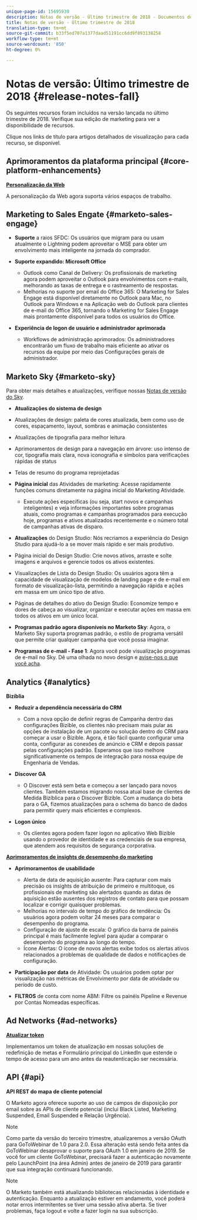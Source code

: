 ```yaml
---
unique-page-id: 15695939
description: Notas de versão - Último trimestre de 2018 - Documentos do marketing - Documentação do produto
title: Notas de versão - Último trimestre de 2018
translation-type: tm+mt
source-git-commit: b33f5ed707a1377daad51191cc6dd9f093138258
workflow-type: tm+mt
source-wordcount: '850'
ht-degree: 0%

---
```



# Notas de versão: Último trimestre de 2018 {#release-notes-fall}

Os seguintes recursos foram incluídos na versão lançada no último trimestre de 2018. Verifique sua edição de marketing para ver a disponibilidade de recursos.

Clique nos links de título para artigos detalhados de visualização para cada recurso, se disponível.

## Aprimoramentos da plataforma principal {#core-platform-enhancements}

**[Personalização da Web](/help/marketo/product-docs/web-personalization/getting-started/workspaces-in-web-personalization.md)**

A personalização da Web agora suporta vários espaços de trabalho.

## Marketing to Sales Engate {#marketo-sales-engage}

* **Suporte** a raios SFDC: Os usuários que migram para ou usam atualmente o Lightning podem aproveitar o MSE para obter um envolvimento mais inteligente na jornada do comprador.

* **Suporte expandido: Microsoft Office**

   * Outlook como Canal de Delivery: Os profissionais de marketing agora podem aproveitar o Outlook para envolvimentos com e-mails, melhorando as taxas de entrega e o rastreamento de respostas.
   * Melhorias no suporte por email do Office 365: O Marketing for Sales Engage está disponível diretamente no Outlook para Mac, no Outlook para Windows e na Aplicação web do Outlook para clientes de e-mail do Office 365, tornando o Marketing for Sales Engage mais prontamente disponível para todos os usuários do Office.

* **Experiência de logon de usuário e administrador aprimorada**

   * Workflows de administração aprimorados: Os administradores encontrarão um fluxo de trabalho mais eficiente ao ativar os recursos da equipe por meio das Configurações gerais de administrador.

## Marketo Sky {#marketo-sky}

Para obter mais detalhes e atualizações, verifique nossas [Notas de versão do Sky](https://help.marketo.com).

* **Atualizações do sistema de design**

* Atualizações de design: paleta de cores atualizada, bem como uso de cores, espaçamento, layout, sombras e animação consistentes
* Atualizações de tipografia para melhor leitura
* Aprimoramentos de design para a navegação em árvore: uso intenso de cor, tipografia mais clara, nova iconografia e símbolos para verificações rápidas de status
* Telas de resumo do programa reprojetadas

* **Página inicial** das Atividades de marketing: Acesse rapidamente funções comuns diretamente na página inicial do Marketing Atividade.

   * Execute ações específicas (ou seja, start novos e campanhas inteligentes) e veja informações importantes sobre programas atuais, como programas e campanhas programados para execução hoje, programas e ativos atualizados recentemente e o número total de campanhas ativas de disparo.

* **Atualizações** do Design Studio: Nós recriamos a experiência do Design Studio para ajudá-lo a se mover mais rápido e ser mais produtivo.
* Página inicial do Design Studio: Crie novos ativos, arraste e solte imagens e arquivos e gerencie todos os ativos existentes.
* Visualizações de Lista do Design Studio: Os usuários agora têm a capacidade de visualização de modelos de landing page e de e-mail em formato de visualização-lista, permitindo a navegação rápida e ações em massa em um único tipo de ativo.
* Páginas de detalhes do ativo do Design Studio: Economize tempo e dores de cabeça ao visualizar, organizar e executar ações em massa em todos os ativos em um único local.
* **Programas padrão agora disponíveis no Marketo Sky**: Agora, o Marketo Sky suporta programas padrão, o estilo de programa versátil que permite criar qualquer campanha que você possa imaginar.
* **Programas de e-mail - Fase 1**: Agora você pode visualização programas de e-mail no Sky. Dê uma olhada no novo design e [avise-nos o que você acha](https://go.marketo.com/NextGenUX---USA---Apr-2018-fcp_Landing-Page-Feedback.html).

## Analytics {#analytics}

**Bizíblia**

* **Reduzir a dependência necessária do CRM**

   * Com a nova opção de definir regras de Campanha dentro das configurações Bizible, os clientes não precisam mais pular as opções de instalação de um pacote ou solução dentro do CRM para começar a usar o Bizible. Agora, é tão fácil quanto configurar uma conta, configurar as conexões de anúncio e CRM e depois passar pelas configurações padrão. Esperamos que isso melhore significativamente os tempos de integração para nossa equipe de Engenharia de Vendas.

* **Discover GA**

   * O Discover está sem beta e começou a ser lançado para novos clientes. Também estamos migrando nossa atual base de clientes de Medida Bizíblica para o Discover Bizible. Com a mudança do beta para o GA, fizemos atualizações para o schema do banco de dados para permitir query mais eficientes e complexos.

* **Logon único**

   * Os clientes agora podem fazer logon no aplicativo Web Bizible usando o provedor de identidade e as credenciais de sua empresa, que atendem aos requisitos de segurança corporativa.

**[Aprimoramentos de insights de desempenho do marketing](/help/marketo/product-docs/reporting/performance-insights/performance-insights-overview.md)**

* **Aprimoramentos de usabilidade**

   * Alerta de data de aquisição ausente: Para capturar com mais precisão os insights de atribuição de primeiro e multitoque, os profissionais de marketing são alertados quando as datas de aquisição estão ausentes dos registros de contato para que possam localizar e corrigir quaisquer problemas.
   * Melhorias no intervalo de tempo do gráfico de tendência: Os usuários agora podem voltar 24 meses para comparar o desempenho do programa.
   * Configuração de ajuste de escala: O gráfico da barra de painéis principal é mais facilmente legível para ajudar a comparar o desempenho do programa ao longo do tempo.
   * Ícone Alertas: O ícone de novos alertas exibe todos os alertas ativos relacionados a problemas de qualidade de dados e notificações de configuração.

* **Participação por data** de Atividade: Os usuários podem optar por visualização nas métricas de Envolvimento por data de atividade ou período de custo.
* **FILTROS** de conta com nome ABM: Filtre os painéis Pipeline e Revenue por Contas Nomeadas específicas.

## Ad Networks {#ad-networks}

**[Atualizar token](/help/marketo/product-docs/demand-generation/social/social-functions/set-up-linkedin-lead-gen-forms.md)**

Implementamos um token de atualização em nossas soluções de redefinição de metas e Formulário principal do LinkedIn que estende o tempo de acesso para um ano antes da reautenticação ser necessária.

## API {#api}

**API REST do mapa de cliente potencial**

O Marketo agora oferece suporte ao uso de campos de disposição por email sobre as APIs de cliente potencial (inclui Black Listed, Marketing Suspended, Email Suspended e Relação Urgência).

>[!NOTE]
>
>Como parte da versão do terceiro trimestre, atualizaremos a versão OAuth para GoToWebinar de 1.0 para 2.0. Essa alteração está sendo feita antes da GoToWebinar desaprovar o suporte para OAuth 1.0 em janeiro de 2019. Se você for um cliente GoToWebinar, precisará fazer a autenticação novamente pelo LaunchPoint (na área Admin) antes de janeiro de 2019 para garantir que sua integração continuará funcionando.

>[!NOTE]
>
>O Marketo também está atualizando bibliotecas relacionadas à identidade e autenticação. Enquanto a atualização estiver em andamento, você poderá notar erros intermitentes se tiver uma sessão ativa aberta. Se tiver problemas, faça logout e volte a fazer login na sua subscrição.
